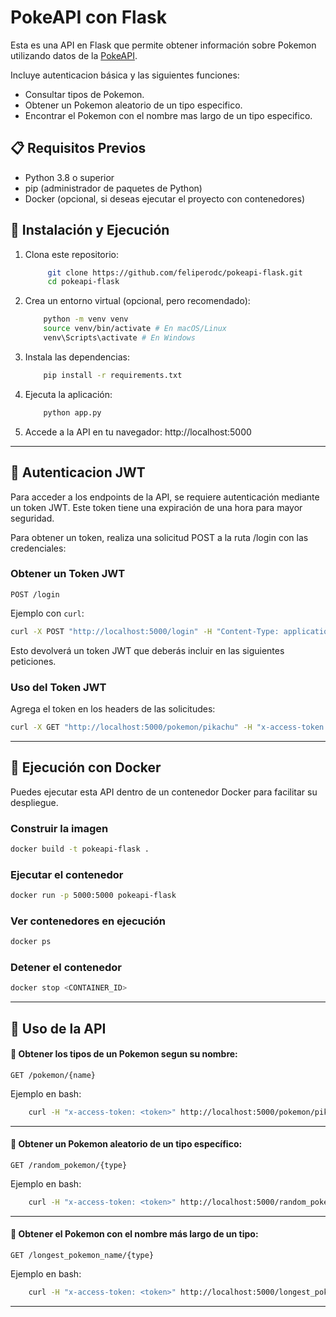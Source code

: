 # PokeAPI con Flask

Esta es una API en Flask que permite obtener información sobre Pokemon utilizando datos de la [PokeAPI](https://pokeapi.co/).

Incluye autenticacion básica y las siguientes funciones:
- Consultar tipos de Pokemon.
- Obtener un Pokemon aleatorio de un tipo especifico.
- Encontrar el Pokemon con el nombre mas largo de un tipo especifico.

## 📋 Requisitos Previos

- Python 3.8 o superior  
- pip (administrador de paquetes de Python)  
- Docker (opcional, si deseas ejecutar el proyecto con contenedores)

## 🚀 Instalación y Ejecución

1. Clona este repositorio:
   ```bash
        git clone https://github.com/feliperodc/pokeapi-flask.git
        cd pokeapi-flask
    ```

2. Crea un entorno virtual (opcional, pero recomendado):
    ```bash
        python -m venv venv
        source venv/bin/activate # En macOS/Linux 
        venv\Scripts\activate # En Windows
    ```

3. Instala las dependencias:
    ```bash
        pip install -r requirements.txt
    ```

4. Ejecuta la aplicación:
    ```bash
        python app.py
    ```

5. Accede a la API en tu navegador:
    http://localhost:5000

------------------------------------------------------------------------------

## 🔑 Autenticacion JWT

Para acceder a los endpoints de la API, se requiere autenticación mediante un token JWT. 
Este token tiene una expiración de una hora para mayor seguridad.

Para obtener un token, realiza una solicitud POST a la ruta /login con las credenciales:

### Obtener un Token JWT

    POST /login

Ejemplo con `curl`:
```bash
curl -X POST "http://localhost:5000/login" -H "Content-Type: application/json" -d '{"username": "admin", "password": "password1"}'
```

Esto devolverá un token JWT que deberás incluir en las siguientes peticiones.

### Uso del Token JWT
Agrega el token en los headers de las solicitudes:
```bash
curl -X GET "http://localhost:5000/pokemon/pikachu" -H "x-access-token: <TOKEN>"
```

------------------------------------------------------------------------------

## 🐳 Ejecución con Docker
Puedes ejecutar esta API dentro de un contenedor Docker para facilitar su despliegue.

### Construir la imagen
```bash
docker build -t pokeapi-flask .
```

### Ejecutar el contenedor
```bash
docker run -p 5000:5000 pokeapi-flask
```

### Ver contenedores en ejecución
```bash
docker ps
```

### Detener el contenedor
```bash
docker stop <CONTAINER_ID>
```

------------------------------------------------------------------------------

## 📡 Uso de la API

#### 🎲 Obtener los tipos de un Pokemon segun su nombre:

    GET /pokemon/{name}

Ejemplo en bash:
```bash
    curl -H "x-access-token: <token>" http://localhost:5000/pokemon/pikachu
```

--------------------------------------------------

#### 🎲 Obtener un Pokemon aleatorio de un tipo específico:

    GET /random_pokemon/{type}

Ejemplo en bash:
```bash
    curl -H "x-access-token: <token>" http://localhost:5000/random_pokemon/grass
```

--------------------------------------------------

#### 🎲 Obtener el Pokemon con el nombre más largo de un tipo:

    GET /longest_pokemon_name/{type}

Ejemplo en bash:
```bash
    curl -H "x-access-token: <token>" http://localhost:5000/longest_pokemon_name/water
```

------------------------------------------------------------------------------

